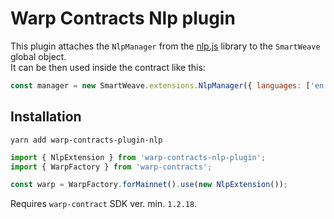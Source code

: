 # Warp Contracts Nlp plugin

This plugin attaches the `NlpManager` from the [nlp.js](https://www.npmjs.com/package/node-nlp) library to the `SmartWeave` global object.  
It can be then used inside the contract like this:

```js
const manager = new SmartWeave.extensions.NlpManager({ languages: ['en'], forceNER: true, nlu: { log: true } });
```

## Installation

`yarn add warp-contracts-plugin-nlp`

```ts
import { NlpExtension } from 'warp-contracts-nlp-plugin';
import { WarpFactory } from 'warp-contracts';

const warp = WarpFactory.forMainnet().use(new NlpExtension());
```

Requires `warp-contract` SDK ver. min. `1.2.18`.
